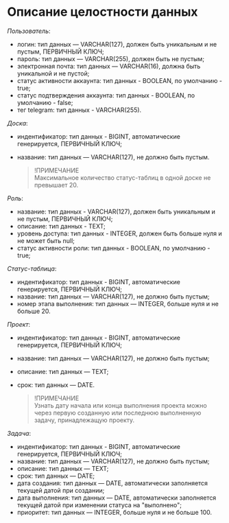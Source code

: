 # Описание целостности данных

_Пользователь_:

- логин: тип данных — VARCHAR(127), должен быть уникальным и не пустым, ПЕРВИЧНЫЙ КЛЮЧ;
- пароль: тип данных — VARCHAR(255), должен быть не пустым;
- электронная почта: тип данных — VARCHAR(16), должна быть уникальной и не пустой;
- статус активности аккаунта: тип данных - BOOLEAN, по умолчанию - true;
- статус подтверждения аккаунта: тип данных - BOOLEAN, по умолчанию - false;
- тег telegram: тип данных - VARCHAR(255).

_Доска_:

- индентификатор: тип данных - BIGINT, автоматические генерируется, ПЕРВИЧНЫЙ КЛЮЧ;
- название: тип данных — VARCHAR(127), не должно быть пустым.

  > !ПРИМЕЧАНИЕ  
  > Максимальное количество статус-таблиц в одной доске не превышает 20.

_Роль_: 

- название: тип данных - VARCHAR(127), должен быть уникальным и не пустым, ПЕРВИЧНЫЙ КЛЮЧ;
- описание: тип данных - TEXT;
- уровень доступа: тип данных - INTEGER, должен быть больше нуля и не может быть null;
- статус активности роли: тип данных - BOOLEAN, по умолчанию - true;

_Статус-таблица_:

- индентификатор: тип данных - BIGINT, автоматические генерируется, ПЕРВИЧНЫЙ КЛЮЧ;
- название: тип данных — VARCHAR(127), не должно быть пустым;
- номер этапа выполнения: тип данных — INTEGER, больше нуля и не больше 20.

_Проект_:

- индентификатор: тип данных - BIGINT, автоматические генерируется, ПЕРВИЧНЫЙ КЛЮЧ;
- название: тип данных — VARCHAR(127), не должно быть пустым;
- описание: тип данных — TEXT;
- срок: тип данных — DATE.

  > !ПРИМЕЧАНИЕ  
  > Узнать дату начала или конца выполнения проекта можно через первую созданную или последнюю выполненную задачу, принадлежащую проекту.

_Задача_:

- индентификатор: тип данных - BIGINT, автоматические генерируется, ПЕРВИЧНЫЙ КЛЮЧ;
- название: тип данных — VARCHAR(127), не должно быть пустым;
- описание: тип данных — TEXT;
- срок: тип данных — DATE;
- дата создания: тип данных — DATE, автоматически заполняется текущей датой при создании;
- дата выполнения: тип данных — DATE, автоматически заполняется текущей датой при изменении статуса на "выполнено";
- приоритет: тип данных — INTEGER, больше нуля и не больше 100.

